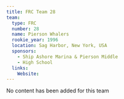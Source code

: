 ```yaml
---
title: FRC Team 28
team:
  type: FRC
  number: 28
  name: Pierson Whalers
  rookie_year: 1996
  location: Sag Harbor, New York, USA
  sponsors:
    - Ship Ashore Marina & Pierson Middle
    - High School
  links:
    Website: 
---
```

No content has been added for this team